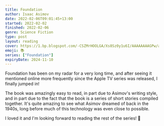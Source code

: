 ```yaml
---
title: Foundation
author: Isaac Asimov
date: 2022-02-06T09:01:45+13:00
started: 2022-02-02
finished: 2022-02-06
genre: Science Fiction
type: post
layout: reading
cover: https://1.bp.blogspot.com/-CSZMrHOOLGA/Xs8Sz0y1u6I/AAAAAAAAGPw/af5RsFA6tnAdl-K3Aazt2BuAe0OMztzDwCPcBGAYYCw/s1991/Asimov_Foundation_2020-05.jpg
emoji: 📚
series: ["Foundation"]
expiryDate: 2024-11-10
---
```


Foundation has been on my radar for a very long time, and after seeing it mentioned online more frequently since the Apple TV series was released, I finally jumped in!

The book was amazingly easy to read, in part due to Asimov's writing style, and in part due to the fact that the book is a series of short stories compiled together. It's quite amazing to see what Asimov dreamed of back in the 1940s, long before much of this technology was even close to possible.

I loved it and I'm looking forward to reading the rest of the series! 🚀
